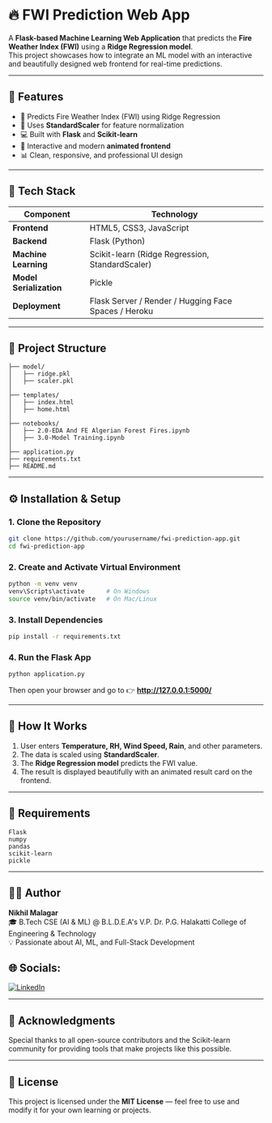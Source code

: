 # 🔥 FWI Prediction Web App

A **Flask-based Machine Learning Web Application** that predicts the **Fire Weather Index (FWI)** using a **Ridge Regression model**.  
This project showcases how to integrate an ML model with an interactive and beautifully designed web frontend for real-time predictions.

---

## 🚀 Features

- 🎯 Predicts Fire Weather Index (FWI) using Ridge Regression
- 🧠 Uses **StandardScaler** for feature normalization
- 💻 Built with **Flask** and **Scikit-learn**
- 🌈 Interactive and modern **animated frontend**
- 📊 Clean, responsive, and professional UI design

---

## 🧠 Tech Stack

| Component               | Technology                                           |
| ----------------------- | ---------------------------------------------------- |
| **Frontend**            | HTML5, CSS3, JavaScript                              |
| **Backend**             | Flask (Python)                                       |
| **Machine Learning**    | Scikit-learn (Ridge Regression, StandardScaler)      |
| **Model Serialization** | Pickle                                               |
| **Deployment**          | Flask Server / Render / Hugging Face Spaces / Heroku |

---

## 📂 Project Structure

```
├── model/
│   ├── ridge.pkl
│   ├── scaler.pkl
│
├── templates/
│   ├── index.html
│   ├── home.html
│
├── notebooks/
│   ├── 2.0-EDA And FE Algerian Forest Fires.ipynb
│   ├── 3.0-Model Training.ipynb
│
├── application.py
├── requirements.txt
├── README.md
```

---

## ⚙️ Installation & Setup

### 1. Clone the Repository

```bash
git clone https://github.com/yourusername/fwi-prediction-app.git
cd fwi-prediction-app
```

### 2. Create and Activate Virtual Environment

```bash
python -m venv venv
venv\Scripts\activate      # On Windows
source venv/bin/activate   # On Mac/Linux
```

### 3. Install Dependencies

```bash
pip install -r requirements.txt
```

### 4. Run the Flask App

```bash
python application.py
```

Then open your browser and go to 👉 **http://127.0.0.1:5000/**

---

## 🧩 How It Works

1. User enters **Temperature, RH, Wind Speed, Rain**, and other parameters.
2. The data is scaled using **StandardScaler**.
3. The **Ridge Regression model** predicts the FWI value.
4. The result is displayed beautifully with an animated result card on the frontend.

---

## 🧾 Requirements

```
Flask
numpy
pandas
scikit-learn
pickle
```

---

## 🧑‍💻 Author

**Nikhil Malagar**  
🎓 B.Tech CSE (AI & ML) @ B.L.D.E.A's V.P. Dr. P.G. Halakatti College of Engineering & Technology  
💡 Passionate about AI, ML, and Full-Stack Development  
## 🌐 Socials:
[![LinkedIn](https://img.shields.io/badge/LinkedIn-%230077B5.svg?logo=linkedin&logoColor=white)](https://www.linkedin.com/in/nikhil-malgar-549064262/)


---

## 💖 Acknowledgments

Special thanks to all open-source contributors and the Scikit-learn community for providing tools that make projects like this possible.

---

## 🏁 License

This project is licensed under the **MIT License** — feel free to use and modify it for your own learning or projects.
